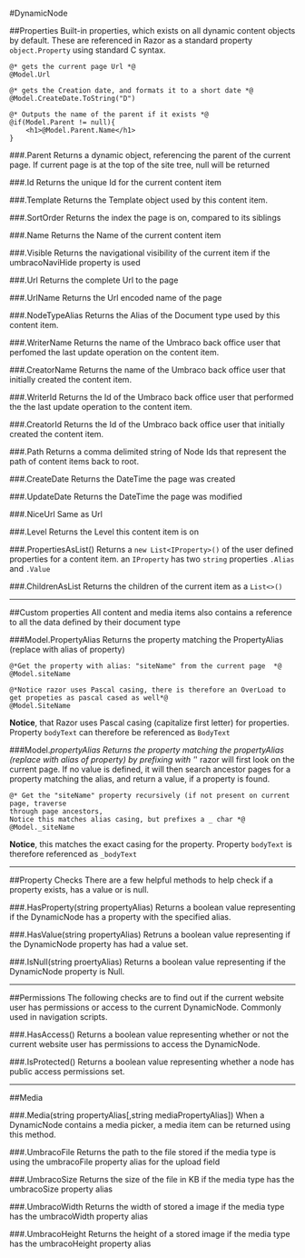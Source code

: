 #DynamicNode

##Properties
Built-in properties, which exists on all dynamic content objects by default. These are referenced in Razor as a standard property
`object.Property` using standard C syntax. 

	@* gets the current page Url *@
	@Model.Url
	
	@* gets the Creation date, and formats it to a short date *@
	@Model.CreateDate.ToString("D")
	
	@* Outputs the name of the parent if it exists *@
	@if(Model.Parent != null){
		<h1>@Model.Parent.Name</h1>
	}

###.Parent
Returns a dynamic object, referencing the parent of the current page. If current page is at the top of the site tree, null will be returned

###.Id
Returns the unique Id for the current content item

###.Template
Returns the Template object used by this content item.

###.SortOrder
Returns the index the page is on, compared to its siblings

###.Name
Returns the Name of the current content item

###.Visible
Returns the navigational visibility of the current item if the umbracoNaviHide property is used

###.Url
Returns the complete Url to the page

###.UrlName
Returns the Url encoded name of the page

###.NodeTypeAlias
Returns the Alias of the Document type used by this content item.

###.WriterName
Returns the name of the Umbraco back office user that perfomed the last update operation on the content item.

###.CreatorName
Returns the name of the Umbraco back office user that initially created the content item.

###.WriterId
Returns the Id of the Umbraco back office user that performed the the last update operation to the content item.

###.CreatorId
Returns the Id of the Umbraco back office user that initially created the content item.

###.Path
Returns a comma delimited string of Node Ids that represent the path of content items back to root.

###.CreateDate
Returns the DateTime the page was created

###.UpdateDate
Returns the DateTime the page was modified

###.NiceUrl
Same as Url

###.Level
Returns the Level this content item is on

###.PropertiesAsList()
Returns a `new List<IProperty>()` of the user defined properties for a content item.  an `IProperty` has two `string` properties `.Alias` and `.Value`

###.ChildrenAsList
Returns the children of the current item as a `List<>()`


-----

##Custom properties
All content and media items also contains a reference to all the data defined by their document type
	
###Model.PropertyAlias
Returns the property matching the PropertyAlias (replace with alias of property) 

	@*Get the property with alias: "siteName" from the current page  *@
	@Model.siteName
	
	@*Notice razor uses Pascal casing, there is therefore an OverLoad to get propeties as pascal cased as well*@
	@Model.SiteName
		

**Notice**, that Razor uses Pascal casing (capitalize first letter) for properties.
Property `bodyText` can therefore be referenced as `BodyText`


###Model._propertyAlias
Returns the property matching the propertyAlias (replace with alias of property) 
by prefixing with '_' razor will first look on the current page. If no value is defined, it will then search ancestor pages for a property matching the alias, and return a value, if a property is found.

	@* Get the "siteName" property recursively (if not present on current page, traverse 
	through page ancestors, 
	Notice this matches alias casing, but prefixes a _ char *@
	@Model._siteName
	
**Notice**, this matches the exact casing for the property.
Property `bodyText` is therefore referenced as `_bodyText`

---

##Property Checks
There are a few helpful methods to help check if a property exists, has a value or is null.

###.HasProperty(string propertyAlias)
Returns a boolean value representing if the DynamicNode has a property with the specified alias.

###.HasValue(string propertyAlias)
Retruns a boolean value representing if the DynamicNode property has had a value set.

###.IsNull(string proertyAlias)
Returns a boolean value representing if the DynamicNode property is Null.

---

##Permissions
The following checks are to find out if the current website user has permissions or access to the current DynamicNode.   Commonly used in navigation scripts.

###.HasAccess()
Returns a boolean value representing whether or not the current website user has permissions to access the DynamicNode.

###.IsProtected()
Returns a boolean value representing whether a node has public access permissions set.

---
##Media


###.Media(string propertyAlias[,string mediaPropertyAlias])
When a DynamicNode contains a media picker, a media item can be returned using this method.

###.UmbracoFile
Returns the path to the file stored if the media type is using the umbracoFile property alias for the upload field

###.UmbracoSize
Returns the size of the file in KB if the media type has the umbracoSize property alias

###.UmbracoWidth
Returns the width of stored a image if the media type has the umbracoWidth property alias

###.UmbracoHeight
Returns the height of a stored image if the media type has the umbracoHeight property alias
	